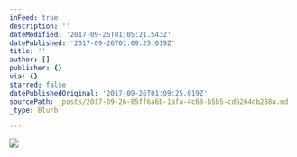 ```yaml
---
inFeed: true
description: ''
dateModified: '2017-09-26T01:05:21.543Z'
datePublished: '2017-09-26T01:09:25.019Z'
title: ''
author: []
publisher: {}
via: {}
starred: false
datePublishedOriginal: '2017-09-26T01:09:25.019Z'
sourcePath: _posts/2017-09-26-85ff6a6b-1afa-4c68-b5b5-cd6264db288a.md
_type: Blurb

---
```

![](https://the-grid-user-content.s3-us-west-2.amazonaws.com/8d4e2214-eeb6-49c3-bea8-0279797569c1.jpg)